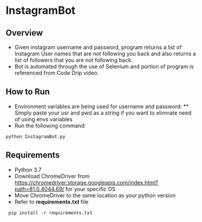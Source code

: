 # InstagramBot

## Overview 
* Given instagram username and password, program returns a list of Instagram User names that are not following you back and also returns a list of followers that you are not following back.
* Bot is automated through the use of Selenium and portion of program is referenced from Code Drip video.  

## How to Run
* Environment variables are being used for username and password:
 ** Simply paste your usr and pwd as a string if you want to elimnate need of using envs variables
* Run the following command:
 ```
 python InstagramBot.py
 ```
 
 ## Requirements
* Python 3.7
* Download ChromeDriver from https://chromedriver.storage.googleapis.com/index.html?path=81.0.4044.69/ for your specific OS
* Move ChromeDriver to the same location as your python version
* Refer to __requirements.txt__ file 
```
 pip install -r requirements.txt
 ```


